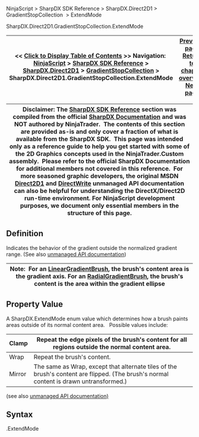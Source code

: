 ﻿
NinjaScript > SharpDX SDK Reference > SharpDX.Direct2D1 > GradientStopCollection  > ExtendMode

SharpDX.Direct2D1.GradientStopCollection.ExtendMode

| << [Click to Display Table of Contents](sharpdx_direct2d1_gradientstopcollection_extendmode.md) >> **Navigation:**     [NinjaScript](ninjascript-1.md) > [SharpDX SDK Reference](sharpdx_sdk_reference-1.md) > [SharpDX.Direct2D1](sharpdx_direct2d1-1.md) > [GradientStopCollection](sharpdx_direct2d1_gradientstopcollection-1.md) > SharpDX.Direct2D1.GradientStopCollection.ExtendMode | [Previous page](sharpdx_direct2d1_gradientstopcollection_colorinterpolationgamma-1.md) [Return to chapter overview](sharpdx_direct2d1_gradientstopcollection-1.md) [Next page](sharpdx_direct2d1_gradientstopcollection_gradientstopcount-1.md) |
| --- | --- |

| Disclaimer: The [SharpDX SDK Reference](sharpdx_sdk_reference-1.md) section was compiled from the official [SharpDX Documentation](http://sharpdx.org/) and was NOT authored by NinjaTrader.  The contents of this section are provided as-is and only cover a fraction of what is available from the SharpDX SDK.  This page was intended only as a reference guide to help you get started with some of the 2D Graphics concepts used in the NinjaTrader.Custom assembly.  Please refer to the official SharpDX Documentation for additional members not covered in this reference.  For more seasoned graphic developers, the original MSDN [Direct2D1](https://msdn.microsoft.com/en-us/library/windows/desktop/dd370990.aspx) and [DirectWrite](https://msdn.microsoft.com/en-us/library/windows/desktop/dd368038.aspx) unmanaged API documentation can also be helpful for understanding the DirectX/Direct2D run-time environment. For NinjaScript development purposes, we document only essential members in the structure of this page. |
| --- |

## Definition
Indicates the behavior of the gradient outside the normalized gradient range. 
(See also [unmanaged API documentation](https://msdn.microsoft.com/en-us/library/dd316789.aspx))
 

| Note:  For an [LinearGradientBrush](sharpdx_direct2d1_lineargradientbrush-1.md), the brush's content area is the gradient axis. For an [RadialGradientBrush](sharpdx_direct2d1_radialgradientbrush-1.md), the brush's content is the area within the gradient ellipse |
| --- |

## Property Value
A SharpDX.ExtendMode enum value which determines how a brush paints areas outside of its normal content area.
 
Possible values include:

| Clamp | Repeat the edge pixels of the brush's content for all regions outside the normal content area. |
| --- | --- |
| Wrap | Repeat the brush's content. |
| Mirror | The same as Wrap, except that alternate tiles of the brush's content are flipped. (The brush's normal content is drawn untransformed.) |
(see also [unmanaged API documentation)](http://msdn.microsoft.com/en-us/library/dd368100.aspx)
 
## Syntax
<GradientStopCollection>.ExtendMode

